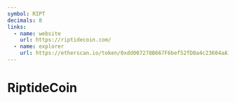 ```yaml
---
symbol: RIPT
decimals: 8
links:
  - name: website
    url: https://riptidecoin.com/
  - name: explorer
    url: https://etherscan.io/token/0xdd007278B667F6bef52fD0a4c23604aA1f96039a
---
```


# RiptideCoin
